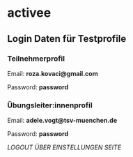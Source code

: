 # activee

## Login Daten für Testprofile

### Teilnehmerprofil

Email: __roza.kovaci@gmail.com__

Password: __password__

### Übungsleiter:innenprofil

Email: __adele.vogt@tsv-muenchen.de__

Password: __password__

_LOGOUT ÜBER EINSTELLUNGEN SEITE_